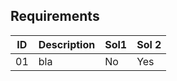 ## Requirements

| ID | Description | Sol1 | Sol 2 |
| -- | --- | -- | -- |
| 01 | bla | No | Yes |
